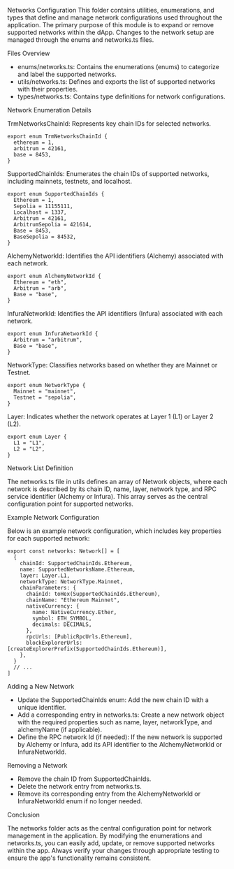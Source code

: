 Networks Configuration
This folder contains utilities, enumerations, and types that define and manage network configurations used throughout the application. The primary purpose of this module is to expand or remove supported networks within the dApp. Changes to the network setup are managed through the enums and networks.ts files.

Files Overview

- enums/networks.ts: Contains the enumerations (enums) to categorize and label the supported networks.
- utils/networks.ts: Defines and exports the list of supported networks with their properties.
- types/networks.ts: Contains type definitions for network configurations.

Network Enumeration Details

TrmNetworksChainId: Represents key chain IDs for selected networks.

```
export enum TrmNetworksChainId {
  ethereum = 1,
  arbitrum = 42161,
  base = 8453,
}
```

SupportedChainIds: Enumerates the chain IDs of supported networks, including mainnets, testnets, and localhost.

```
export enum SupportedChainIds {
  Ethereum = 1,
  Sepolia = 11155111,
  Localhost = 1337,
  Arbitrum = 42161,
  ArbitrumSepolia = 421614,
  Base = 8453,
  BaseSepolia = 84532,
}
```

AlchemyNetworkId: Identifies the API identifiers (Alchemy) associated with each network.

```
export enum AlchemyNetworkId {
  Ethereum = "eth",
  Arbitrum = "arb",
  Base = "base",
}
```

InfuraNetworkId: Identifies the API identifiers (Infura) associated with each network.

```
export enum InfuraNetworkId {
  Arbitrum = "arbitrum",
  Base = "base",
}
```

NetworkType: Classifies networks based on whether they are Mainnet or Testnet.

```
export enum NetworkType {
  Mainnet = "mainnet",
  Testnet = "sepolia",
}
```

Layer: Indicates whether the network operates at Layer 1 (L1) or Layer 2 (L2).

```
export enum Layer {
  L1 = "L1",
  L2 = "L2",
}
```

Network List Definition

The networks.ts file in utils defines an array of Network objects, where each network is described by its chain ID, name, layer, network type, and RPC service identifier (Alchemy or Infura). This array serves as the central configuration point for supported networks.

Example Network Configuration

Below is an example network configuration, which includes key properties for each supported network:

```
export const networks: Network[] = [
  {
    chainId: SupportedChainIds.Ethereum,
    name: SupportedNetworksName.Ethereum,
    layer: Layer.L1,
    networkType: NetworkType.Mainnet,
    chainParameters: {
      chainId: toHex(SupportedChainIds.Ethereum),
      chainName: "Ethereum Mainnet",
      nativeCurrency: {
        name: NativeCurrency.Ether,
        symbol: ETH_SYMBOL,
        decimals: DECIMALS,
      },
      rpcUrls: [PublicRpcUrls.Ethereum],
      blockExplorerUrls: [createExplorerPrefix(SupportedChainIds.Ethereum)],
    },
  }
  // ...
]
```

Adding a New Network

- Update the SupportedChainIds enum: Add the new chain ID with a unique identifier.
- Add a corresponding entry in networks.ts: Create a new network object with the required properties such as name, layer, networkType, and alchemyName (if applicable).
- Define the RPC network Id (if needed): If the new network is supported by Alchemy or Infura, add its API identifier to the AlchemyNetworkId or InfuraNetworkId.

Removing a Network

- Remove the chain ID from SupportedChainIds.
- Delete the network entry from networks.ts.
- Remove its corresponding entry from the AlchemyNetworkId or InfuraNetworkId enum if no longer needed.

Conclusion

The networks folder acts as the central configuration point for network management in the application. By modifying the enumerations and networks.ts, you can easily add, update, or remove supported networks within the app. Always verify your changes through appropriate testing to ensure the app's functionality remains consistent.
